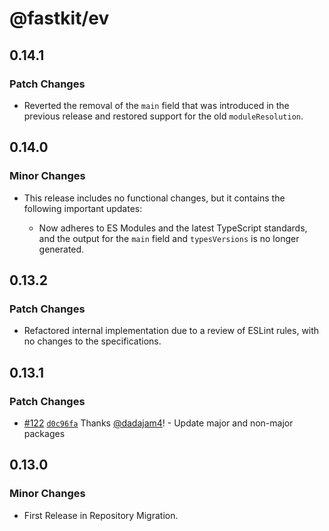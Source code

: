 # @fastkit/ev

## 0.14.1

### Patch Changes

- Reverted the removal of the `main` field that was introduced in the previous release and restored support for the old `moduleResolution`.

## 0.14.0

### Minor Changes

- This release includes no functional changes, but it contains the following important updates:

  - Now adheres to ES Modules and the latest TypeScript standards, and the output for the `main` field and `typesVersions` is no longer generated.

## 0.13.2

### Patch Changes

- Refactored internal implementation due to a review of ESLint rules, with no changes to the specifications.

## 0.13.1

### Patch Changes

- [#122](https://github.com/dadajam4/fastkit/pull/122) [`d0c96fa`](https://github.com/dadajam4/fastkit/commit/d0c96faf96b6c91bcb8bc0b1ca9d22fc8ede303e) Thanks [@dadajam4](https://github.com/dadajam4)! - Update major and non-major packages

## 0.13.0

### Minor Changes

- First Release in Repository Migration.
